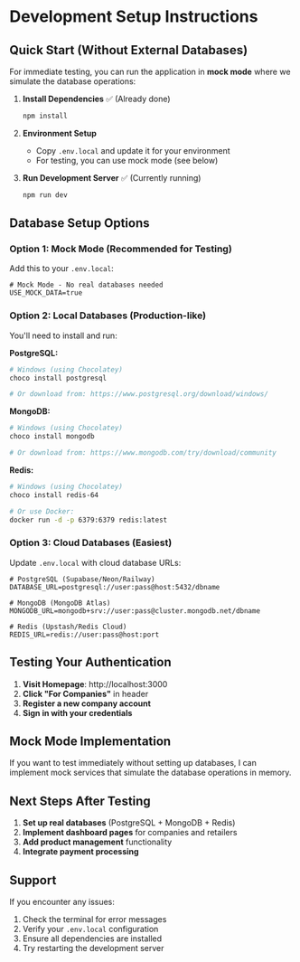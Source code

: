 # Development Setup Instructions

## Quick Start (Without External Databases)

For immediate testing, you can run the application in **mock mode** where we simulate the database operations:

1. **Install Dependencies** ✅ (Already done)
   ```bash
   npm install
   ```

2. **Environment Setup**
   - Copy `.env.local` and update it for your environment
   - For testing, you can use mock mode (see below)

3. **Run Development Server** ✅ (Currently running)
   ```bash
   npm run dev
   ```

## Database Setup Options

### Option 1: Mock Mode (Recommended for Testing)
Add this to your `.env.local`:
```
# Mock Mode - No real databases needed
USE_MOCK_DATA=true
```

### Option 2: Local Databases (Production-like)
You'll need to install and run:

**PostgreSQL:**
```bash
# Windows (using Chocolatey)
choco install postgresql

# Or download from: https://www.postgresql.org/download/windows/
```

**MongoDB:**
```bash
# Windows (using Chocolatey)  
choco install mongodb

# Or download from: https://www.mongodb.com/try/download/community
```

**Redis:**
```bash
# Windows (using Chocolatey)
choco install redis-64

# Or use Docker:
docker run -d -p 6379:6379 redis:latest
```

### Option 3: Cloud Databases (Easiest)
Update `.env.local` with cloud database URLs:
```
# PostgreSQL (Supabase/Neon/Railway)
DATABASE_URL=postgresql://user:pass@host:5432/dbname

# MongoDB (MongoDB Atlas)
MONGODB_URL=mongodb+srv://user:pass@cluster.mongodb.net/dbname

# Redis (Upstash/Redis Cloud)
REDIS_URL=redis://user:pass@host:port
```

## Testing Your Authentication

1. **Visit Homepage**: http://localhost:3000
2. **Click "For Companies"** in header
3. **Register a new company account**
4. **Sign in with your credentials**

## Mock Mode Implementation

If you want to test immediately without setting up databases, I can implement mock services that simulate the database operations in memory.

## Next Steps After Testing

1. **Set up real databases** (PostgreSQL + MongoDB + Redis)
2. **Implement dashboard pages** for companies and retailers
3. **Add product management** functionality
4. **Integrate payment processing**

## Support

If you encounter any issues:
1. Check the terminal for error messages
2. Verify your `.env.local` configuration
3. Ensure all dependencies are installed
4. Try restarting the development server
